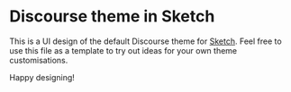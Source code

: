 # Discourse theme in Sketch

This is a UI design of the default Discourse theme for [Sketch](https://www.sketchapp.com/).
Feel free to use this file as a template to try out ideas for your own theme customisations.

Happy designing!

